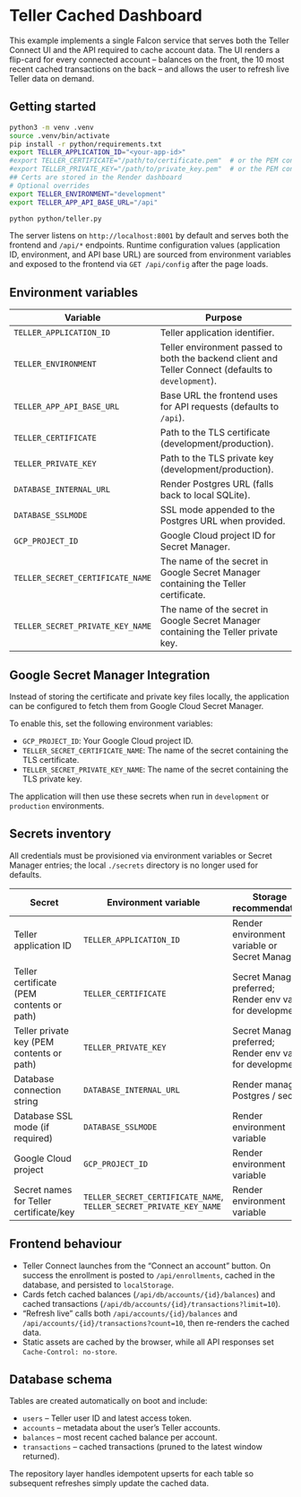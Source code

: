 # Teller Cached Dashboard

This example implements a single Falcon service that serves both the Teller Connect UI and the API required to cache account data. The UI renders a flip-card for every connected account – balances on the front, the 10 most recent cached transactions on the back – and allows the user to refresh live Teller data on demand.

## Getting started

```bash
python3 -m venv .venv
source .venv/bin/activate
pip install -r python/requirements.txt
export TELLER_APPLICATION_ID="<your-app-id>"
#export TELLER_CERTIFICATE="/path/to/certificate.pem"  # or the PEM contents
#export TELLER_PRIVATE_KEY="/path/to/private_key.pem"  # or the PEM contents
## Certs are stored in the Render dashboard
# Optional overrides
export TELLER_ENVIRONMENT="development"
export TELLER_APP_API_BASE_URL="/api"

python python/teller.py
```

The server listens on `http://localhost:8001` by default and serves both the frontend and `/api/*` endpoints. Runtime configuration values (application ID, environment, and API base URL) are sourced from environment variables and exposed to the frontend via `GET /api/config` after the page loads.

## Environment variables

| Variable | Purpose |
| --- | --- |
| `TELLER_APPLICATION_ID` | Teller application identifier. |
| `TELLER_ENVIRONMENT` | Teller environment passed to both the backend client and Teller Connect (defaults to `development`). |
| `TELLER_APP_API_BASE_URL` | Base URL the frontend uses for API requests (defaults to `/api`). |
| `TELLER_CERTIFICATE` | Path to the TLS certificate (development/production). |
| `TELLER_PRIVATE_KEY` | Path to the TLS private key (development/production). |
| `DATABASE_INTERNAL_URL` | Render Postgres URL (falls back to local SQLite). |
| `DATABASE_SSLMODE` | SSL mode appended to the Postgres URL when provided. |
| `GCP_PROJECT_ID` | Google Cloud project ID for Secret Manager. |
| `TELLER_SECRET_CERTIFICATE_NAME` | The name of the secret in Google Secret Manager containing the Teller certificate. |
| `TELLER_SECRET_PRIVATE_KEY_NAME` | The name of the secret in Google Secret Manager containing the Teller private key. |

## Google Secret Manager Integration

Instead of storing the certificate and private key files locally, the application can be configured to fetch them from Google Cloud Secret Manager.

To enable this, set the following environment variables:

- `GCP_PROJECT_ID`: Your Google Cloud project ID.
- `TELLER_SECRET_CERTIFICATE_NAME`: The name of the secret containing the TLS certificate.
- `TELLER_SECRET_PRIVATE_KEY_NAME`: The name of the secret containing the TLS private key.

The application will then use these secrets when run in `development` or `production` environments.

## Secrets inventory

All credentials must be provisioned via environment variables or Secret Manager entries; the local `./secrets` directory is no longer used for defaults.

| Secret | Environment variable | Storage recommendation |
| --- | --- | --- |
| Teller application ID | `TELLER_APPLICATION_ID` | Render environment variable or Secret Manager |
| Teller certificate (PEM contents or path) | `TELLER_CERTIFICATE` | Secret Manager preferred; Render env var for development |
| Teller private key (PEM contents or path) | `TELLER_PRIVATE_KEY` | Secret Manager preferred; Render env var for development |
| Database connection string | `DATABASE_INTERNAL_URL` | Render managed Postgres / secret |
| Database SSL mode (if required) | `DATABASE_SSLMODE` | Render environment variable |
| Google Cloud project | `GCP_PROJECT_ID` | Render environment variable |
| Secret names for Teller certificate/key | `TELLER_SECRET_CERTIFICATE_NAME`, `TELLER_SECRET_PRIVATE_KEY_NAME` | Render environment variable |

## Frontend behaviour

- Teller Connect launches from the “Connect an account” button. On success the enrollment is posted to `/api/enrollments`, cached in the database, and persisted to `localStorage`.
- Cards fetch cached balances (`/api/db/accounts/{id}/balances`) and cached transactions (`/api/db/accounts/{id}/transactions?limit=10`).
- “Refresh live” calls both `/api/accounts/{id}/balances` and `/api/accounts/{id}/transactions?count=10`, then re-renders the cached data.
- Static assets are cached by the browser, while all API responses set `Cache-Control: no-store`.

## Database schema

Tables are created automatically on boot and include:

- `users` – Teller user ID and latest access token.
- `accounts` – metadata about the user’s Teller accounts.
- `balances` – most recent cached balance per account.
- `transactions` – cached transactions (pruned to the latest window returned).

The repository layer handles idempotent upserts for each table so subsequent refreshes simply update the cached data.
